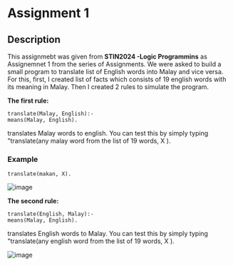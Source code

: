 # Assignment 1
## Description

This assignmebt was given from **STIN2024 -Logic Programmins** as Assignemnet 1 from the series of Assignments. We were asked to 
build a small program to translate list of English words into Malay and vice versa. For this, first, I created list of facts which 
consists of 19 english words with its meaning in Malay. Then I created 2 rules to simulate the program. 

**The first rule:**
```
translate(Malay, English):-
means(Malay, English).

```
translates Malay words to english. You can test this by simply typing "translate(any malay word from the list of 19 words, X ).


### Example
```
translate(makan, X).
```
![image](https://user-images.githubusercontent.com/33327894/36486332-3c14594c-1759-11e8-87f2-3da3caf2b9c0.png)

**The second rule:**

```
translate(English, Malay):-
means(Malay, English).
```
translates English words to Malay. You can test this by simply typing "translate(any english word from the list of 19 words, X ).

![image](https://user-images.githubusercontent.com/33327894/36488405-56eeb118-175e-11e8-94ac-124dca36e7db.png)
